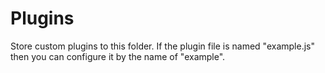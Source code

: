 # Plugins

Store custom plugins to this folder. If the plugin file is named "example.js" then you can configure it by the name of "example".
